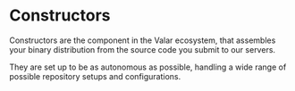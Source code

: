 # Constructors

Constructors are the component in the Valar ecosystem, that assembles your binary distribution from the source code you submit to our servers.

They are set up to be as autonomous as possible, handling a wide range of possible repository setups and configurations.